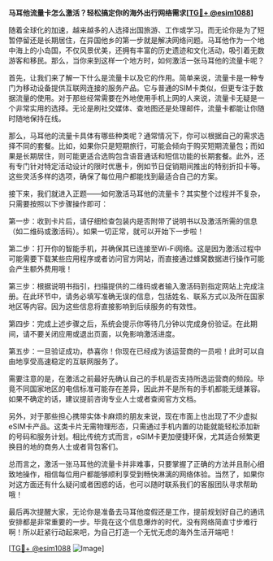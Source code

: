 **马耳他流量卡怎么激活？轻松搞定你的海外出行网络需求[[TG💪+ @esim1088](https://t.me/s/esim1088)]**

随着全球化的加速，越来越多的人选择出国旅游、工作或学习。而无论你是为了短暂停留还是长期居住，在异国他乡的第一步就是解决网络问题。马耳他作为一个地中海上的小岛国，不仅风景优美，还拥有丰富的历史遗迹和文化活动，吸引着无数游客和移民。那么，当你来到这样一个地方时，如何激活一张马耳他的流量卡呢？

首先，让我们来了解一下什么是流量卡以及它的作用。简单来说，流量卡是一种专门为移动设备提供互联网连接的服务产品。它与普通的SIM卡类似，但更专注于数据流量的使用。对于那些经常需要在外地使用手机上网的人来说，流量卡无疑是一个非常实用的选择。无论是刷社交媒体、查地图还是处理邮件，流量卡都能让你随时随地保持在线。

那么，马耳他的流量卡具体有哪些种类呢？通常情况下，你可以根据自己的需求选择不同的套餐。比如，如果你只是短期旅行，可能会倾向于购买短期流量包；而如果是长期居住，则可能更适合选购包含语音通话和短信功能的长期套餐。此外，还有专门针对特定活动设计的限时优惠卡，例如节日促销期间推出的特别折扣卡等。这些灵活多样的选项，确保了每位用户都能找到最适合自己的方案。

接下来，我们就进入正题——如何激活马耳他的流量卡？其实整个过程并不复杂，只需要按照以下步骤操作即可：

第一步：收到卡片后，请仔细检查包装内是否附带了说明书以及激活所需的信息（如二维码或激活码）。如果一切正常，就可以开始下一步啦！

第二步：打开你的智能手机，并确保其已连接至Wi-Fi网络。这是因为激活过程中可能需要下载某些应用程序或者访问官方网站，而直接通过蜂窝数据进行操作可能会产生额外费用哦！

第三步：根据说明书指引，扫描提供的二维码或者输入激活码到指定网站上完成注册。在此环节中，请务必填写准确无误的信息，包括姓名、联系方式以及所在国家地区等内容。因为这些信息将直接影响到后续服务的有效性。

第四步：完成上述步骤之后，系统会提示你等待几分钟以完成身份验证。在此期间，请不要关闭应用或退出页面，以免影响激活进度。

第五步：一旦验证成功，恭喜你！你现在已经成为该运营商的一员啦！此时可以自由地享受高速稳定的互联网服务了。

需要注意的是，在激活之前最好先确认自己的手机是否支持所选运营商的频段。毕竟不同国家地区的电信标准可能存在差异，因此并不是所有的手机都能无缝兼容。如果不确定的话，建议提前咨询专业人士或者查阅官方文档。

另外，对于那些担心携带实体卡麻烦的朋友来说，现在市面上也出现了不少虚拟eSIM卡产品。这类卡片无需物理形态，只需通过手机内置的功能就能轻松添加新的号码和服务计划。相比传统方式而言，eSIM卡更加便捷环保，尤其适合频繁更换目的地的商务人士或者背包客们。

总而言之，激活一张马耳他的流量卡并非难事，只要掌握了正确的方法并且耐心细致地操作，相信每位用户都能够顺利享受到畅快淋漓的网络体验。当然了，如果你对这方面还有什么疑问或者困惑的话，也可以随时联系我们的客服团队寻求帮助哦！

最后再次提醒大家，无论你是准备去马耳他度假还是工作，提前规划好自己的通讯安排都是非常重要的一步。毕竟在这个信息爆炸的时代，没有网络简直寸步难行啊！所以赶紧行动起来吧，为自己打造一个无忧无虑的海外生活开端吧！

[[TG💪+ @esim1088](https://t.me/s/esim1088) ![Image](https://i.postimg.cc/4NQfJmqS/Snipaste-2025-05-13-00-14-12.png)]